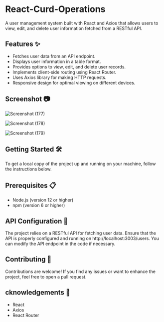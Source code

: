 ﻿# React-Curd-Operations

A user management system built with React and Axios that allows users to view, edit, and delete user information fetched from a RESTful API.

## Features ✨

- Fetches user data from an API endpoint.
- Displays user information in a table format.
- Provides options to view, edit, and delete user records.
- Implements client-side routing using React Router.
- Uses Axios library for making HTTP requests.
- Responsive design for optimal viewing on different devices.

## Screenshot 📷

![Screenshot (177)](https://github.com/Ganeshshinde-2003/React-Curd-Operations/assets/115361691/5d8565b0-c7d4-4978-8357-2209b89afe9c)

![Screenshot (178)](https://github.com/Ganeshshinde-2003/React-Curd-Operations/assets/115361691/fd3e2709-1798-423c-9cd3-e7bce98772f6)

![Screenshot (179)](https://github.com/Ganeshshinde-2003/React-Curd-Operations/assets/115361691/eaa478de-6573-42cb-9937-439c98d147d5)


## Getting Started 🛠️
To get a local copy of the project up and running on your machine, follow the instructions below.

## Prerequisites 📋
- Node.js (version 12 or higher)
- npm (version 6 or higher)


## API Configuration 🔧
The project relies on a RESTful API for fetching user data. Ensure that the API is properly configured and running on http://localhost:3003/users. You can modify the API endpoint in the code if necessary.

## Contributing 🤝

Contributions are welcome! If you find any issues or want to enhance the project, feel free to open a pull request.

## cknowledgements 👏
- React
- Axios
- React Router
